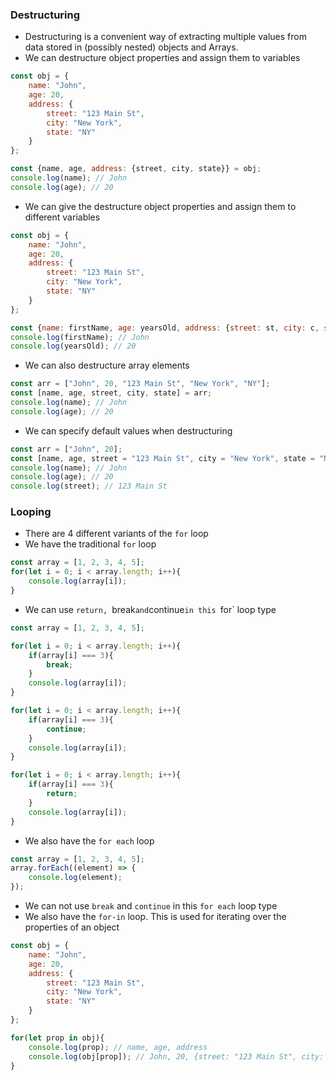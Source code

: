 ### Destructuring
- Destructuring is a convenient way of extracting multiple values from data stored in (possibly nested) objects and Arrays.
- We can destructure object properties and assign them to variables
```js
const obj = {
    name: "John",
    age: 20,
    address: {
        street: "123 Main St",
        city: "New York",
        state: "NY"
    }
};

const {name, age, address: {street, city, state}} = obj;
console.log(name); // John
console.log(age); // 20
```
- We can give the destructure object properties and assign them to different variables
```js
const obj = {
    name: "John",
    age: 20,
    address: {
        street: "123 Main St",
        city: "New York",
        state: "NY"
    }
};

const {name: firstName, age: yearsOld, address: {street: st, city: c, state: s}} = obj;
console.log(firstName); // John
console.log(yearsOld); // 20
```
- We can also destructure array elements
```js
const arr = ["John", 20, "123 Main St", "New York", "NY"];
const [name, age, street, city, state] = arr;
console.log(name); // John 
console.log(age); // 20
```
- We can specify default values when destructuring
```js
const arr = ["John", 20];
const [name, age, street = "123 Main St", city = "New York", state = "NY"] = arr;
console.log(name); // John
console.log(age); // 20
console.log(street); // 123 Main St
```

### Looping
- There are 4 different variants of the `for` loop
- We have the traditional `for` loop
```js
const array = [1, 2, 3, 4, 5];
for(let i = 0; i < array.length; i++){
    console.log(array[i]);
}
```
- We can use `return, `break` and `continue` in this  `for` loop type
```js
const array = [1, 2, 3, 4, 5];

for(let i = 0; i < array.length; i++){
    if(array[i] === 3){
        break;
    }
    console.log(array[i]);
}

for(let i = 0; i < array.length; i++){
    if(array[i] === 3){
        continue;
    }
    console.log(array[i]);
}

for(let i = 0; i < array.length; i++){
    if(array[i] === 3){
        return;
    }
    console.log(array[i]);
}
```
- We also have the `for each` loop
```js
const array = [1, 2, 3, 4, 5];
array.forEach((element) => {
    console.log(element);
});
```
- We can not use `break` and `continue` in this `for each` loop type
- We also have the `for-in` loop. This is used for iterating over the properties of an object
```js
const obj = {
    name: "John",
    age: 20,
    address: {
        street: "123 Main St",
        city: "New York",
        state: "NY"
    }
};

for(let prop in obj){
    console.log(prop); // name, age, address
    console.log(obj[prop]); // John, 20, {street: "123 Main St", city: "New York", state: "NY"}
}
```